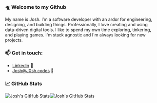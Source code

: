 
### 🛸 Welcome to my Github
My name is Josh. I’m a software developer with an ardor for engineering, designing, and building things. Professionally, I love creating and using data-driven digital tools. I like to spend my own time exploring, tinkering, and playing games. I'm stack agnostic and I'm always looking for new projects. 

### 📫 Get in touch:
* <a href="https://www.linkedin.com/in/jr0zenberg/" target="_blank">Linkedin</a> :briefcase:
* <a href="mailto:josh@j0sh.codes" target="_blank">Josh@J0sh.codes</a> :email:


### &#x1f4c8; GitHub Stats
<img align="center" src="https://github-readme-stats.vercel.app/api/top-langs/?username=J05hr&theme=dracula" alt="Josh's GitHub Stats"/><img align="center" src="https://github-readme-stats.vercel.app/api/?username=J05hr&theme=dracula&count_private=True&show_icons=true" alt="Josh's GitHub Stats"/>


<!--
**J05hr/J05hr** is a ✨ _special_ ✨ repository because its `README.md` (this file) appears on your GitHub profile.

Here are some ideas to get you started:

- 🔭 I’m currently working on ...
- 🌱 I’m currently learning ...
- 👯 I’m looking to collaborate on ...
- 🤔 I’m looking for help with ...
- 💬 Ask me about ...
- 📫 How to reach me: ...
- 😄 Pronouns: ...
- ⚡ Fun fact: ...
-->
